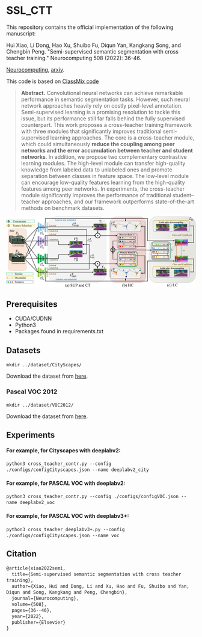 # SSL_CTT

This repository contains the official implementation of the following manuscript: 

Hui Xiao, Li Dong, Hao Xu, Shuibo Fu, Diqun Yan, Kangkang Song, and Chengbin Peng. "Semi-supervised semantic segmentation with cross teacher training." Neurocomputing 508 (2022): 36-46.  

[Neurocomputing](https://www.sciencedirect.com/science/article/abs/pii/S0925231222010384),  [arxiv](https://arxiv.org/pdf/2209.01327.pdf).

This code is based on [ClassMix code](https://github.com/WilhelmT/ClassMix)



> **Abstract.** Convolutional neural networks can achieve remarkable performance in semantic segmentation tasks. However, such neural network approaches heavily rely on costly pixel-level annotation. Semi-supervised learning is a promising resolution to tackle this issue, but its performance still far falls behind the fully supervised counterpart. This work proposes a cross-teacher training framework with three modules that significantly improves traditional semi-supervised learning approaches. The core is a cross-teacher module, which could simultaneously **reduce the coupling among peer networks and the error accumulation between teacher and student networks**. In addition, we propose two complementary contrastive learning modules. The high-level module can transfer high-quality knowledge from labeled data to unlabeled ones and promote separation between classes in feature space. The low-level module can encourage low-quality features learning from the high-quality features among peer networks. In experiments, the cross-teacher module significantly improves the performance of traditional student–teacher approaches, and our framework outperforms state-of-the-art methods on benchmark datasets.

[![img](https://github.com/1181110317/SSL_CTT/blob/main/img/pipeline.jpg)](https://github.com/1181110317/SSL_CTT/blob/main/img/pipeline.jpg)

## Prerequisites

- CUDA/CUDNN
- Python3
- Packages found in requirements.txt

## Datasets

```
mkdir ../dataset/CityScapes/
```

Download the dataset from [here](https://www.cityscapes-dataset.com/).

### Pascal VOC 2012

```
mkdir ../dataset/VOC2012/
```

Download the dataset from [here](http://host.robots.ox.ac.uk/pascal/VOC/voc2012/).

## Experiments

#### For example, for Cityscapes with deeplabv2:

```
python3 cross_teacher_contr.py --config ./configs/configCityscapes.json --name deeplabv2_city
```

#### For example, for PASCAL VOC with deeplabv2:

```
python3 cross_teacher_contr.py --config ./configs/configVOC.json --name deeplabv2_voc
```

#### For example, for PASCAL VOC with deeplabv3+:

```
python3 cross_teacher_deeplabv3+.py --config ./configs/configCityscapes.json --name voc
```

## Citation

```
@article{xiao2022semi,
  title={Semi-supervised semantic segmentation with cross teacher training},
  author={Xiao, Hui and Dong, Li and Xu, Hao and Fu, Shuibo and Yan, Diqun and Song, Kangkang and Peng, Chengbin},
  journal={Neurocomputing},
  volume={508},
  pages={36--46},
  year={2022},
  publisher={Elsevier}
}
```

